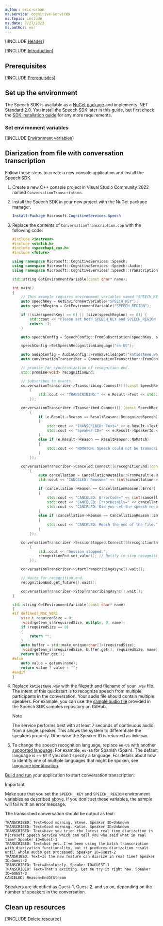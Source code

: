 ```yaml
---
author: eric-urban
ms.service: cognitive-services
ms.topic: include
ms.date: 7/27/2023
ms.author: eur
---
```


[!INCLUDE [Header](../../common/cpp.md)]

[!INCLUDE [Introduction](intro.md)]

## Prerequisites

[!INCLUDE [Prerequisites](../../common/azure-prerequisites.md)]

## Set up the environment
The Speech SDK is available as a [NuGet package](https://www.nuget.org/packages/Microsoft.CognitiveServices.Speech) and implements .NET Standard 2.0. You install the Speech SDK later in this guide, but first check the [SDK installation guide](../../../quickstarts/setup-platform.md?pivots=programming-language-cpp) for any more requirements.

### Set environment variables

[!INCLUDE [Environment variables](../../common/environment-variables.md)]

## Diarization from file with conversation transcription

Follow these steps to create a new console application and install the Speech SDK.

1. Create a new C++ console project in Visual Studio Community 2022 named `ConversationTranscription`.
1. Install the Speech SDK in your new project with the NuGet package manager.
    ```powershell
    Install-Package Microsoft.CognitiveServices.Speech
    ```
1. Replace the contents of `ConversationTranscription.cpp` with the following code:
    
    ```cpp
    #include <iostream> 
    #include <stdlib.h>
    #include <speechapi_cxx.h>
    #include <future>

    using namespace Microsoft::CognitiveServices::Speech;
    using namespace Microsoft::CognitiveServices::Speech::Audio;
    using namespace Microsoft::CognitiveServices::Speech::Transcription;

    std::string GetEnvironmentVariable(const char* name);

    int main()
    {
        // This example requires environment variables named "SPEECH_KEY" and "SPEECH_REGION"
        auto speechKey = GetEnvironmentVariable("SPEECH_KEY");
        auto speechRegion = GetEnvironmentVariable("SPEECH_REGION");

        if ((size(speechKey) == 0) || (size(speechRegion) == 0)) {
            std::cout << "Please set both SPEECH_KEY and SPEECH_REGION environment variables." << std::endl;
            return -1;
        }

        auto speechConfig = SpeechConfig::FromSubscription(speechKey, speechRegion);

        speechConfig->SetSpeechRecognitionLanguage("en-US");

        auto audioConfig = AudioConfig::FromWavFileInput("katiesteve.wav");
        auto conversationTranscriber = ConversationTranscriber::FromConfig(speechConfig, audioConfig);

        // promise for synchronization of recognition end.
        std::promise<void> recognitionEnd;

        // Subscribes to events.
        conversationTranscriber->Transcribing.Connect([](const SpeechRecognitionEventArgs& e)
            {
                std::cout << "TRANSCRIBING:" << e.Result->Text << std::endl;
            });

        conversationTranscriber->Transcribed.Connect([](const SpeechRecognitionEventArgs& e)
            {
                if (e.Result->Reason == ResultReason::RecognizedSpeech)
                {
                    std::cout << "TRANSCRIBED: Text=" << e.Result->Text << std::endl;
                    std::cout << "Speaker ID=" << e.Result->SpeakerId << std::endl;
                }
                else if (e.Result->Reason == ResultReason::NoMatch)
                {
                    std::cout << "NOMATCH: Speech could not be transcribed." << std::endl;
                }
            });

        conversationTranscriber->Canceled.Connect([&recognitionEnd](const SpeechRecognitionCanceledEventArgs& e)
            {
                auto cancellation = CancellationDetails::FromResult(e.Result);
                std::cout << "CANCELED: Reason=" << (int)cancellation->Reason << std::endl;

                if (cancellation->Reason == CancellationReason::Error)
                {
                    std::cout << "CANCELED: ErrorCode=" << (int)cancellation->ErrorCode << std::endl;
                    std::cout << "CANCELED: ErrorDetails=" << cancellation->ErrorDetails << std::endl;
                    std::cout << "CANCELED: Did you set the speech resource key and region values?" << std::endl;
                }
                else if (cancellation->Reason == CancellationReason::EndOfStream)
                {
                    std::cout << "CANCELED: Reach the end of the file." << std::endl;
                }
            });

        conversationTranscriber->SessionStopped.Connect([&recognitionEnd](const SessionEventArgs& e)
            {
                std::cout << "Session stopped.";
                recognitionEnd.set_value(); // Notify to stop recognition.
            });

        conversationTranscriber->StartTranscribingAsync().wait();

        // Waits for recognition end.
        recognitionEnd.get_future().wait();

        conversationTranscriber->StopTranscribingAsync().wait();
    }

    std::string GetEnvironmentVariable(const char* name)
    {
    #if defined(_MSC_VER)
        size_t requiredSize = 0;
        (void)getenv_s(&requiredSize, nullptr, 0, name);
        if (requiredSize == 0)
        {
            return "";
        }
        auto buffer = std::make_unique<char[]>(requiredSize);
        (void)getenv_s(&requiredSize, buffer.get(), requiredSize, name);
        return buffer.get();
    #else
        auto value = getenv(name);
        return value ? value : "";
    #endif
    }
    ```

1. Replace `katiesteve.wav` with the filepath and filename of your `.wav` file. The intent of this quickstart is to recognize speech from multiple participants in the conversation. Your audio file should contain multiple speakers. For example, you can use the [sample audio file](https://github.com/Azure-Samples/cognitive-services-speech-sdk/blob/master/sampledata/audiofiles/katiesteve.wav) provided in the Speech SDK samples repository on GitHub.
    > [!NOTE]
    > The service performs best with at least 7 seconds of continuous audio from a single speaker. This allows the system to differentiate the speakers properly. Otherwise the Speaker ID is returned as `Unknown`.
1. To change the speech recognition language, replace `en-US` with another [supported language](~/articles/cognitive-services/speech-service/supported-languages.md). For example, `es-ES` for Spanish (Spain). The default language is `en-US` if you don't specify a language. For details about how to identify one of multiple languages that might be spoken, see [language identification](~/articles/cognitive-services/speech-service/language-identification.md). 


[Build and run](/cpp/build/vscpp-step-2-build) your application to start conversation transcription:

> [!IMPORTANT]
> Make sure that you set the `SPEECH__KEY` and `SPEECH__REGION` environment variables as described [above](#set-environment-variables). If you don't set these variables, the sample will fail with an error message.

The transcribed conversation should be output as text: 

```console
TRANSCRIBED: Text=Good morning, Steve. Speaker ID=Unknown
TRANSCRIBED: Text=Good morning. Katie. Speaker ID=Unknown
TRANSCRIBED: Text=Have you tried the latest real time diarization in Microsoft Speech Service which can tell you who said what in real time? Speaker ID=Guest-1
TRANSCRIBED: Text=Not yet. I've been using the batch transcription with diarization functionality, but it produces diarization result until whole audio get processed. Speaker ID=Guest-2
TRANSRIBED: Text=Is the new feature can diarize in real time? Speaker ID=Guest-2
TRANSCRIBED: Text=Absolutely. Speaker ID=GUEST-1
TRANSCRIBED: Text=That's exciting. Let me try it right now. Speaker ID=GUEST-2 
CANCELED: Reason=EndOfStream
```

Speakers are identified as Guest-1, Guest-2, and so on, depending on the number of speakers in the conversation.

## Clean up resources

[!INCLUDE [Delete resource](../../common/delete-resource.md)]

